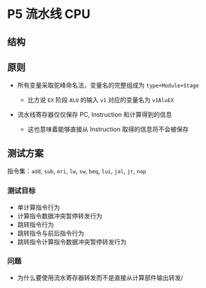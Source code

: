 # P5 流水线 CPU

## 结构


## 原则

* 所有变量采取驼峰命名法，变量名的完整组成为 `type+Module+Stage`
  * 比方说 `EX` 阶段 `ALU` 的输入 `v1` 对应的变量名为 `v1AluEX`


* 流水线寄存器仅仅保存 PC, Instruction 和计算得到的信息
  * 这也意味着能够直接从 Instruction 取得的信息将不会被保存


## 测试方案

指令集：`add`, `sub`, `ori`, `lw`, `sw`, `beq`, `lui`, `jal`, `jr`, `nop`

### 测试目标

* 单计算指令行为
* 计算指令数据冲突暂停转发行为
* 跳转指令行为
* 跳转指令与前后指令行为
* 跳转指令计算指令数据冲突暂停转发行为

### 问题

* 为什么要使用流水寄存器转发而不是直接从计算部件输出转发/
